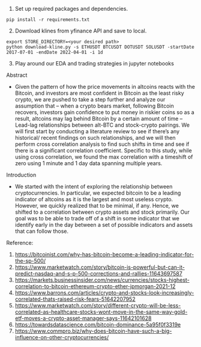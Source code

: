 1. Set up required packages and dependencies.
```
pip install -r requirements.txt
```
2. Download klines from yfinance API and save to local.
```
export STORE_DIRECTORY=<your desired path>
python download-kline.py -s ETHUSDT BTCUSDT DOTUSDT SOLUSDT -startDate 2017-07-01 -endDate 2022-04-01 -i 1d
```
3. Play around our EDA and trading strategies in jupyter notebooks

Abstract 
- Given the pattern of how the price movements in altcoins reacts with the Bitcoin, and investors are most confident in Bitcoin as the least risky crypto, we are pushed to take a step further and analyze our assumption that – when a crypto bears market, following Bitcoin recovers, investors gain confidence to put money in riskier coins so as a result, altcoins may lag behind Bitcoin by a certain amount of time – Lead-lag relationships between alt-BTC and stock-crypto pairings. We will first start by conducting a literature review to see if there’s any historical/ recent findings on such relationships, and we will then perform cross correlation analysis to find such shifts in time and see if there is a significant correlation coefficient. 
Specific to this study, while using cross correlation, we found the max correlation with a timeshift of zero using 1 minute and 1 day data spanning multiple years.

Introduction
- We started with the intent of exploring the relationship between cryptocurrencies. In particular, we expected bitcoin to be a leading indicator of altcoins as it is the largest and most useless crypto. However, we quickly realized that to be minimal, if any. Hence, we shifted to a correlation between crypto assets and stock primarily. Our goal was to be able to trade off of a shift in some indicator that we identify early in the day between a set of possible indicators and assets that can follow those. 

Reference: 
1. https://bitcoinist.com/why-has-bitcoin-become-a-leading-indicator-for-the-sp-500/
2. https://www.marketwatch.com/story/bitcoin-is-powerful-but-can-it-predict-nasdaq-and-s-p-500-corrections-and-rallies-11643697587
3. https://markets.businessinsider.com/news/currencies/stocks-highest-correlation-to-bitcoin-ethereum-crypto-ether-jpmorgan-2021-12  
4. https://www.barrons.com/articles/crypto-and-stocks-look-increasingly-correlated-thats-raised-risk-fears-51642207952 
5. https://www.marketwatch.com/story/different-crypto-will-be-less-correlated-as-healthcare-stocks-wont-move-in-the-same-way-gold-etf-moves-a-crypto-asset-manager-says-11642101628 
6. https://towardsdatascience.com/bitcoin-dominance-5a95f0f3319e 
7. https://www.commpro.biz/why-does-bitcoin-have-such-a-big-influence-on-other-cryptocurrencies/ 


